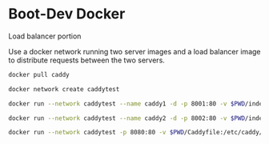 # Boot-Dev Docker
Load balancer portion

Use a docker network running two server images and a load balancer image to distribute requests between the two servers.

```bash
docker pull caddy

docker network create caddytest

docker run --network caddytest --name caddy1 -d -p 8001:80 -v $PWD/index1.html:/usr/share/caddy/index.html caddy

docker run --network caddytest --name caddy2 -d -p 8002:80 -v $PWD/index2.html:/usr/share/caddy/index.html caddy

docker run --network caddytest -p 8080:80 -v $PWD/Caddyfile:/etc/caddy/Caddyfile caddy
```
